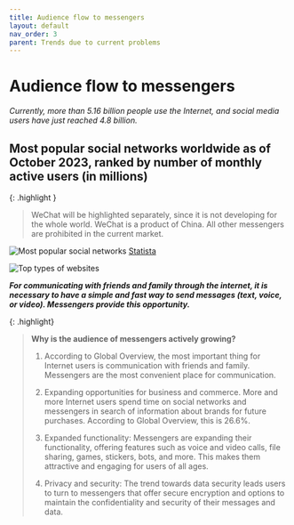 ```yaml
---
title: Audience flow to messengers
layout: default
nav_order: 3
parent: Trends due to current problems
---
```


# Audience flow to messengers

_Currently, more than 5.16 billion people use the Internet, and social media users have just reached 4.8 billion._

## Most popular social networks worldwide as of October 2023, ranked by number of monthly active users (in millions)

{: .highlight }
> WeChat will be highlighted separately, since it is not developing for the whole world. WeChat is a product of China. All other messengers are prohibited in the current market.

![Most popular social networks](https://raw.githubusercontent.com/opia-world/en/blob/master/assets/images/most_popular_messengers.png "Most popular social networks")
[Statista](https://www.statista.com/statistics/272014/global-social-networks-ranked-by-number-of-users/)

![Top types of websites](https://raw.githubusercontent.com/opia-world/en/blob/master/assets/images/top_types_of_websites.jpg "Top types of websites")

_**For communicating with friends and family through the internet, it is necessary to have a simple and fast way to send messages (text, voice, or video). Messengers provide this opportunity.**_

{: .highlight}
> **Why is the audience of messengers actively growing?**
>
> 1) According to Global Overview, the most important thing for Internet users is communication with friends and family. Messengers are the most convenient place for communication.
>
> 2) Expanding opportunities for business and commerce. More and more Internet users spend time on social networks and messengers in search of information about brands for future purchases. According to Global Overview, this is 26.6%.
>
> 3) Expanded functionality: Messengers are expanding their functionality, offering features such as voice and video calls, file sharing, games, stickers, bots, and more. This makes them attractive and engaging for users of all ages.
>
> 4) Privacy and security: The trend towards data security leads users to turn to messengers that offer secure encryption and options to maintain the confidentiality and security of their messages and data.